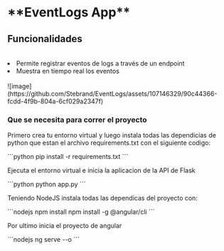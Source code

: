 <h1>**EventLogs App**</h1>
<h2>Funcionalidades</h2>
<br>
<li>Permite registrar eventos de logs a través de un endpoint</li>
<li>Muestra en tiempo real los eventos</li>
<br>
![image](https://github.com/Stebrand/EventLogs/assets/107146329/90c44366-fcdd-4f9b-804a-6cf029a2347f)
<br>
<h3>Que se necesita para correr el proyecto</h3>
<p>Primero crea tu entorno virtual y luego instala todas las dependicias de python que estan el archivo requirements.txt con el siguiente codigo: </p>
```python
pip install -r requirements.txt 
```
<p>Ejecuta el entorno virtual e inicia la aplicacion de la API de Flask </p>
```python
python app.py
```
<p>Teniendo NodeJS instala todas las dependicas del proyecto con:</p>
```nodejs
npm install 
npm install -g @angular/cli
```
<p>Por ultimo inicia el proyecto de angular</p>
```nodejs
ng serve --o
```
